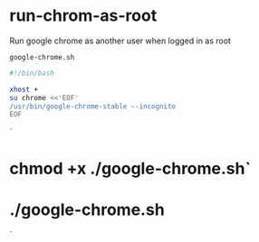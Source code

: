 # run-chrom-as-root
Run google chrome as another user when logged in as root


`google-chrome.sh`
```bash
#!/bin/bash

xhost +
su chrome <<'EOF'
/usr/bin/google-chrome-stable --incognito
EOF

```

`
# chmod +x ./google-chrome.sh`
# ./google-chrome.sh
`
